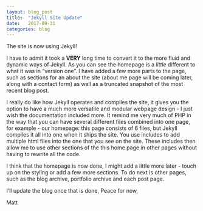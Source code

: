 ```yaml
---
layout: blog_post
title:  "Jekyll Site Update"
date:   2017-09-31
categories: blog
---
```

The site is now using Jekyll!

I have to admit it took a **VERY** long time to convert it to the more fluid and dynamic ways of Jekyll. As you can see the homepage is a *little* different to what it was in “version one”. I have added a  few more parts to the page, such as sections for an about the site (about me page will be coming later, along with a contact form) as well as a truncated snapshot of the most recent blog post.

I really do like how Jekyll operates and compiles the site, it gives you the option to have a much more versatile and modular webpage design - I just wish the documentation included more. It remind me very much of PHP in the way that you can have several different files combined into one page, for example - our homepage: this page consists of 6 files, but Jekyll compiles it all into one when it ships the site. You use includes to add multiple html files into the one that you see on the site. These includes then allow me to use other sections of the this home page in other pages without having to rewrite all the code.

I think that the homepage is now done, I might add a little more later - touch up on the styling or add a few more sections. To do next is other pages, such as the blog archive, portfolio archive and each post page.

I’ll update the blog once that is done, Peace for now,

Matt
